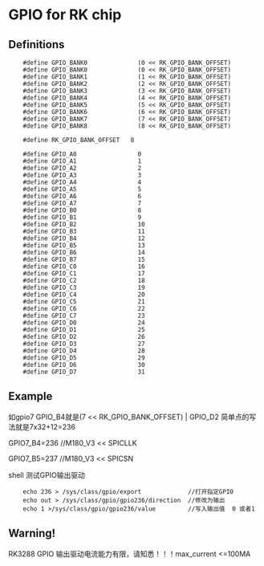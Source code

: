 GPIO for RK chip
======

Definitions
------
        
        #define GPIO_BANK0              (0 << RK_GPIO_BANK_OFFSET)
        #define GPIO_BANK0              (0 << RK_GPIO_BANK_OFFSET)                                                                                                             
        #define GPIO_BANK1              (1 << RK_GPIO_BANK_OFFSET)
        #define GPIO_BANK2              (2 << RK_GPIO_BANK_OFFSET)
        #define GPIO_BANK3              (3 << RK_GPIO_BANK_OFFSET)
        #define GPIO_BANK4              (4 << RK_GPIO_BANK_OFFSET)
        #define GPIO_BANK5              (5 << RK_GPIO_BANK_OFFSET)
        #define GPIO_BANK6              (6 << RK_GPIO_BANK_OFFSET)
        #define GPIO_BANK7              (7 << RK_GPIO_BANK_OFFSET)
        #define GPIO_BANK8              (8 << RK_GPIO_BANK_OFFSET)
        
        #define RK_GPIO_BANK_OFFSET   8
        
        #define GPIO_A0                 0
        #define GPIO_A1                 1
        #define GPIO_A2                 2
        #define GPIO_A3                 3
        #define GPIO_A4                 4
        #define GPIO_A5                 5
        #define GPIO_A6                 6
        #define GPIO_A7                 7
        #define GPIO_B0                 8
        #define GPIO_B1                 9
        #define GPIO_B2                 10
        #define GPIO_B3                 11
        #define GPIO_B4                 12
        #define GPIO_B5                 13
        #define GPIO_B6                 14
        #define GPIO_B7                 15
        #define GPIO_C0                 16
        #define GPIO_C1                 17
        #define GPIO_C2                 18
        #define GPIO_C3                 19
        #define GPIO_C4                 20
        #define GPIO_C5                 21
        #define GPIO_C6                 22
        #define GPIO_C7                 23
        #define GPIO_D0                 24
        #define GPIO_D1                 25
        #define GPIO_D2                 26
        #define GPIO_D3                 27
        #define GPIO_D4                 28
        #define GPIO_D5                 29
        #define GPIO_D6                 30
        #define GPIO_D7                 31

Example
------
如gpio7 GPIO_B4就是(7 << RK_GPIO_BANK_OFFSET) | GPIO_D2
简单点的写法就是7x32+12=236

GPIO7_B4=236   //M180_V3 << SPICLLK

GPIO7_B5=237   //M180_V3 << SPICSN

shell  测试GPIO输出驱动

        echo 236 > /sys/class/gpio/export             //打开指定GPIO
        echo out > /sys/class/gpio/gpio236/direction  //修改为输出
        echo 1 >/sys/class/gpio/gpio236/value         //写入输出值  0 或者1

Warning!
------
RK3288  GPIO 输出驱动电流能力有限，请知悉！！！max_current  <=100MA
